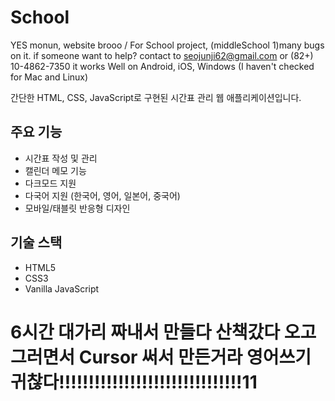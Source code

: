 # School
YES monun, website brooo /
For School project, (middleSchool 1)many bugs on it.
if someone want to help? contact to seojunji62@gmail.com or (82+) 10-4862-7350
it works Well on Android, iOS, Windows (I haven't checked for Mac and Linux)

간단한 HTML, CSS, JavaScript로 구현된 시간표 관리 웹 애플리케이션입니다.

## 주요 기능
- 시간표 작성 및 관리
- 캘린더 메모 기능
- 다크모드 지원
- 다국어 지원 (한국어, 영어, 일본어, 중국어)
- 모바일/태블릿 반응형 디자인

## 기술 스택
- HTML5
- CSS3
- Vanilla JavaScript


# 6시간 대가리 짜내서 만들다 산책갔다 오고 그러면서 Cursor 써서 만든거라 영어쓰기 귀찮다!!!!!!!!!!!!!!!!!!!!!!!!!!!!!!!11
